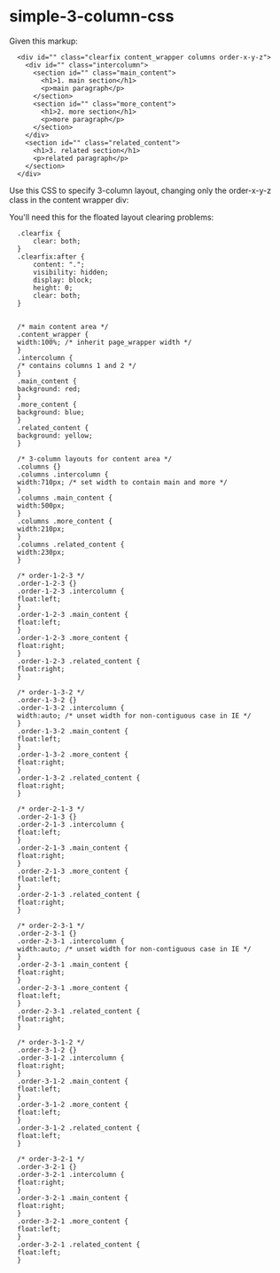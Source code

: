 simple-3-column-css
===================

Given this markup:

      <div id="" class="clearfix content_wrapper columns order-x-y-z">
        <div id="" class="intercolumn">
          <section id="" class="main_content">
            <h1>1. main section</h1>
            <p>main paragraph</p>
          </section>
          <section id="" class="more_content">
            <h1>2. more section</h1>
            <p>more paragraph</p>
          </section>
        </div>
        <section id="" class="related_content">
          <h1>3. related section</h1>
          <p>related paragraph</p>
        </section>
      </div>


Use this CSS to specify 3-column layout, changing only the order-x-y-z class in the content wrapper div:

You'll need this for the floated layout clearing problems:

      .clearfix {
          clear: both;
      }
      .clearfix:after {
          content: ".";
          visibility: hidden;
          display: block;
          height: 0;
          clear: both;
      }
      
      
      /* main content area */
      .content_wrapper {
      width:100%; /* inherit page_wrapper width */
      }
      .intercolumn {
      /* contains columns 1 and 2 */
      }
      .main_content {
      background: red;
      }
      .more_content {
      background: blue;
      }
      .related_content {
      background: yellow;
      }
      
      /* 3-column layouts for content area */
      .columns {}
      .columns .intercolumn {
      width:710px; /* set width to contain main and more */
      }
      .columns .main_content {
      width:500px;
      }
      .columns .more_content {
      width:210px;
      }
      .columns .related_content {
      width:230px;
      }
      
      /* order-1-2-3 */
      .order-1-2-3 {}
      .order-1-2-3 .intercolumn {
      float:left;
      }
      .order-1-2-3 .main_content {
      float:left;
      }
      .order-1-2-3 .more_content {
      float:right;
      }
      .order-1-2-3 .related_content {
      float:right;
      }
      
      /* order-1-3-2 */
      .order-1-3-2 {}
      .order-1-3-2 .intercolumn {
      width:auto; /* unset width for non-contiguous case in IE */
      }
      .order-1-3-2 .main_content {
      float:left;
      }
      .order-1-3-2 .more_content {
      float:right;
      }
      .order-1-3-2 .related_content {
      float:right;
      }
      
      /* order-2-1-3 */
      .order-2-1-3 {}
      .order-2-1-3 .intercolumn {
      float:left;
      }
      .order-2-1-3 .main_content {
      float:right;
      }
      .order-2-1-3 .more_content {
      float:left;
      }
      .order-2-1-3 .related_content {
      float:right;
      }
      
      /* order-2-3-1 */
      .order-2-3-1 {}
      .order-2-3-1 .intercolumn {
      width:auto; /* unset width for non-contiguous case in IE */
      }
      .order-2-3-1 .main_content {
      float:right;
      }
      .order-2-3-1 .more_content {
      float:left;
      }
      .order-2-3-1 .related_content {
      float:right;
      }
      
      /* order-3-1-2 */
      .order-3-1-2 {}
      .order-3-1-2 .intercolumn {
      float:right;
      }
      .order-3-1-2 .main_content {
      float:left;
      }
      .order-3-1-2 .more_content {
      float:left;
      }
      .order-3-1-2 .related_content {
      float:left;
      }
      
      /* order-3-2-1 */
      .order-3-2-1 {}
      .order-3-2-1 .intercolumn {
      float:right;
      }
      .order-3-2-1 .main_content {
      float:right;
      }
      .order-3-2-1 .more_content {
      float:left;
      }
      .order-3-2-1 .related_content {
      float:left;
      }
